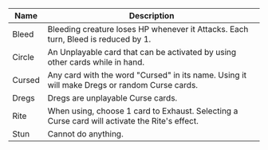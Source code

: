 | Name | Description |
| ---- | ----------- |
| Bleed | Bleeding creature loses HP whenever it Attacks. Each turn, Bleed is reduced by 1. |
| Circle | An Unplayable card that can be activated by using other cards while in hand. |
| Cursed | Any card with the word "Cursed" in its name. Using it will make Dregs or random Curse cards. |
| Dregs | Dregs are unplayable Curse cards. |
| Rite | When using, choose 1 card to Exhaust. Selecting a Curse card will activate the Rite's effect. |
| Stun | Cannot do anything. |
